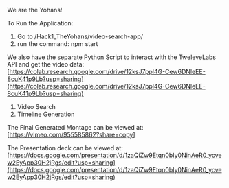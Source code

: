 We are the Yohans!

To Run the Application:
1. Go to /Hack1_TheYohans/video-search-app/
2. run the command: npm start

We also have the separate Python Script to interact with the TweleveLabs API and get the video data:
[https://colab.research.google.com/drive/12ksJ7ppl4G-Cew6DNleEE-8cuK41p9Lb?usp=sharing](https://colab.research.google.com/drive/12ksJ7ppl4G-Cew6DNleEE-8cuK41p9Lb?usp=sharing)

1. Video Search 
2. Timeline Generation

The Final Generated Montage can be viewed at: 
[https://vimeo.com/955585862?share=copy]

The Presentation deck can be viewed at:
[https://docs.google.com/presentation/d/1zaQiZw9Etqn0bIy0NinAeR0_ycvew2EyApp30H2jRgs/edit?usp=sharing](https://docs.google.com/presentation/d/1zaQiZw9Etqn0bIy0NinAeR0_ycvew2EyApp30H2jRgs/edit?usp=sharing)
